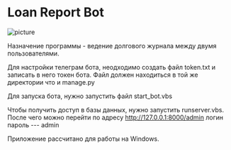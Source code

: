 # Loan Report Bot
![picture](https://24betting.ru/upload/medialibrary/2bc/telegram_bot_min.jpg)

Назначение программы - ведение долгового журнала между двумя пользователями.

Для настройки телеграм бота, неодходимо создать файл token.txt и записать в него токен бота. Файл должен находиться в той же директории что и manage.py

Для запуска бота, нужно запустить файл start_bot.vbs

Чтобы получить доступ в базы данных, нужно запустить runserver.vbs. После чего можно перейти по адресу http://127.0.0.1:8000/admin
логин пароль --- admin

Приложение рассчитано для работы на Windows. 



